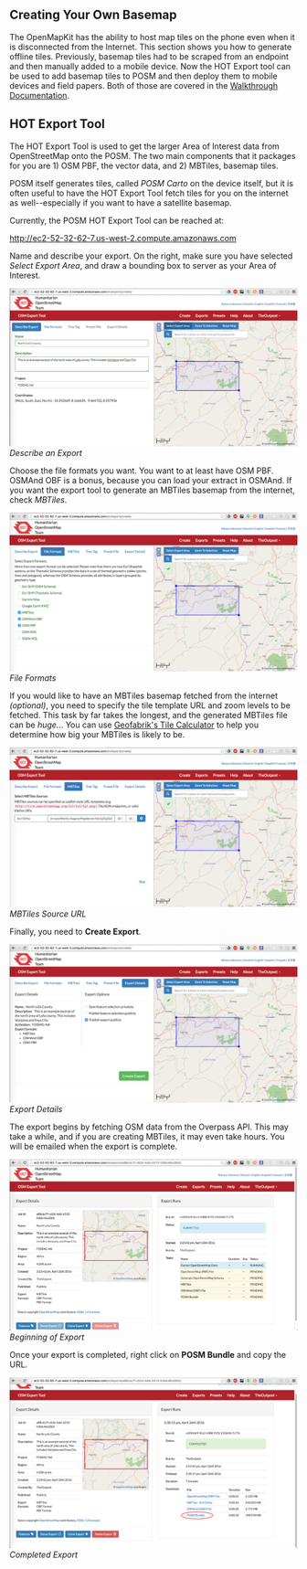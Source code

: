 ## Creating Your Own Basemap

The OpenMapKit has the ability to host map tiles on the phone even when it is disconnected from the Internet. This section shows you how to generate offline tiles. Previously, basemap tiles had to be scraped from an endpoint and then manually added to a mobile device. Now the HOT Export tool can be used to add basemap tiles to POSM and then deploy them to mobile devices and field papers. Both of those are covered in the [Walkthrough Documentation](http://openmapkit.com/docs_walkthrough.html).

## HOT Export Tool

The HOT Export Tool is used to get the larger Area of Interest data from OpenStreetMap onto the POSM. The two main components that it packages for you are 1) OSM PBF, the vector data,  and 2) MBTiles, basemap tiles.

POSM itself generates tiles, called _POSM Carto_ on the device itself, but it is often useful to have the HOT Export Tool fetch tiles for you on the internet as well--especially if you want to have a satellite basemap.

Currently, the POSM HOT Export Tool can be reached at:

http://ec2-52-32-62-7.us-west-2.compute.amazonaws.com

Name and describe your export. On the right, make sure you have selected _Select Export Area_, and draw a bounding box to server as your Area of Interest.

![Describe Export](images/a-hot1.png)
*Describe an Export*

Choose the file formats you want. You want to at least have OSM PBF. OSMAnd OBF is a bonus, because you can load your extract in OSMAnd. If you want the export tool to generate an MBTiles basemap from the internet, check _MBTiles_.

![File Formats](images/a-hot2.png)
*File Formats*

If you would like to have an MBTiles basemap fetched from the internet _(optional)_, you need to specify the tile template URL and zoom levels to be fetched. This task by far takes the longest, and the generated MBTiles file can be _huge_... You can use [Geofabrik's Tile Calculator](http://tools.geofabrik.de/calc/) to help you determine how big your MBTiles is likely to be.

![MBTiles Source URL](images/a-hot3.png)
*MBTiles Source URL*

Finally, you need to __Create Export__.

![Export Details](images/a-hot4.png)
*Export Details*

The export begins by fetching OSM data from the Overpass API. This may take a while, and if you are creating  MBTiles, it may even take hours. You will be emailed when the export is complete.

![Beginning of Export](images/a-hot5.png)
*Beginning of Export*

Once your export is completed, right click on __POSM Bundle__ and copy the URL.

![Completed Export](images/a-hot6.png)
*Completed Export*
